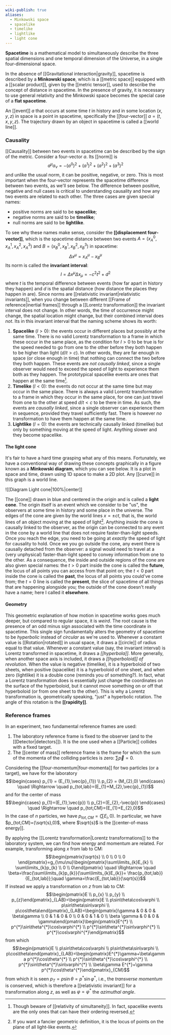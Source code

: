 ```yaml
---
wiki-publish: true
aliases:
  - Minkowski space
  - spacelike
  - timelike
  - lightlike
  - light cone
---
```

**Spacetime** is a mathematical model to simultaneously describe the three spatial dimensions and one temporal dimension of the Universe, in a single four-dimensional space.

In the absence of [[Gravitational interaction|gravity]], spacetime is described by a **Minkowski space**, which is a [[metric space]] equipped with a [[scalar product]], given by the [[metric tensor]], used to describe the concept of distance in spacetime. In the presence of gravity, it is necessary to use general relativity and the Minkowski space becomes the special case of a **flat spacetime**.

An [[event]] $a$ that occurs at some time $t$ in history and in some location $(x,y,z)$ in space is a point in spacetime, specifically the [[four-vector]] $a=(t,x,y,z)$. The trajectory drawn by an object in spacetime is called a [[world line]].
### Causality
[[Causality]] between two events in spacetime can be described by the sign of the metric. Consider a four-vector $a$. Its [[norm]] is
$$a^{\mu}a_{\nu}=-(a^{0})^{2}+(a^{1})^{2}+(a^{2})^{2}+(a^{3})^{2}$$
and unlike the usual norm, it can be positive, negative, or zero. This is most important when the four-vector represents the spacetime difference between two events, as we'll see below. The difference between positive, negative and null cases is critical to understanding causality and how any two events are related to each other. The three cases are given special names:
- positive norms are said to be **spacelike**;
- negative norms are said to be **timelike**;
- null norms are said to be **lightlike**.

To see why these names make sense, consider the **[[displacement four-vector]]**, which is the spacetime distance between two events $A=(x^{0}_{A},x_{A}^{1},x_{A}^{2},x_{A}^{3})$ and $B=(x_{B}^{0},x_{B}^{1},x_{B}^{2},x_{B}^{3})$ in spacetime:
$$\Delta x^{\mu}=x_{A}^{\mu}-x_{B}^{\mu}$$
Its norm is called the **invariant interval**:
$$I=\Delta x^{\mu}\Delta x_{\mu}=-c^{2}t^{2}+d^{2}$$
where $t$ is the temporal difference between events (how far apart in history they happen) and $d$ is the spatial distance (how distance the places they happen in are). Since norms are [[relativistic invariant|relativistic invariants]], when you change between different [[Frame of reference|inertial frames]] through a [[Lorentz transformation]] the invariant interval does not change. In other words, the time of occurrence might change, the spatial location might change, but their combined interval does *not*. Its in this invariant interval that the naming scheme shows its worth:
1. **Spacelike** ($I>0$): the events occur in different places but possibly at the same time. There is no valid Lorentz transformation to a frame in which these occur in the same place, as the condition for $I>0$ to be true is for the speed needed to go from one to the other before they both happen to be higher than light ($d/t>c$). In other words, they are far enough in space (or close enough in time) that nothing can connect the two before they both happen. These events are *not causally linked*, since a single observer would need to exceed the speed of light to experience them both as they happen. The prototypical spacelike events are ones that happen at the same time[^1].
2. **Timelike** ($I<0$): the events do not occur at the same time but may occur in the same place. There is always a valid Lorentz transformation to a frame in which they occur in the same place, for one can just travel from one to the other at speed $d/t<c$ to be there in time. As such, the events are *causally linked*, since a single observer can experience them in sequence, provided they travel sufficiently fast. There is however *no* transformation to have them happen at the same time.
3. **Lightlike** ($I=0$): the events are technically causally linked (timelike) but only by something moving at the speed of light. Anything slower and they become spacelike.
#### The light cone
It's fair to have a hard time grasping what any of this means. Fortunately, we have a conventional way of drawing these concepts graphically in a figure known as a **Minkowski diagram**, which you can see below. It is a plot in space and time, drawn using 1D space to make a 2D plot. Any [[curve]] in this graph is a world line.

![[Diagram Light cone|100%|center]]

The [[cone]] drawn in blue and centered in the origin and is called a **light cone**. The origin itself is an event which we consider to be "us", the observers at some time in history and some place in the universe. The edges of the cone are given by the world lines $x=\pm ct$, that is, the world lines of an object moving at the speed of light[^2]. Anything *inside* the cone is causally linked to the observer, as the origin can be connected to any event in the cone by a world line that does not require faster-than-light speeds. Once you reach the edge, you need to be going at *exactly* the speed of light for causality to hold. Once we you go outside the cone, any event there is causally detached from the observer: a signal would need to travel at a (very unphysical) faster-than-light speed to convey information from one to the other. As a consequence, the inside and outside regions of the cone are also given special names: the $t>0$ part inside the cone is called the **future**, the locus of all points you can access from that point on; the $t<0$ part inside the cone is called the **past**, the locus of all points you could've come from; the $t=0$ line is called the **present**, the slice of spacetime of all things that are happening alongside you; the outside of the cone doesn't really have a name; here I called it **elsewhere**.
#### Geometry
This geometric explanation of how motion in spacetime works goes much deeper, but compared to regular space, it is *weird*. The root cause is the presence of an odd minus sign associated with the time coordinate in spacetime. This single sign fundamentally alters the geometry of spacetime to be *hyperbolic* instead of *circular* as we're used to. Whenever a constant value is [[Rotation|rotated]] in usual space, it draws a [[circle]] of radius equal to that value. Whenever a constant value (say, the invariant interval) is Lorentz transformed in spacetime, it draws a *[[hyperbola]]*. More generally, when another space axis is included, it draws a *[[hyperboloid]] of revolution*. When the value is negative (timelike), it is a hyperboloid of two sheets, when positive (spacelike) it is a hyperboloid of one sheet, and when zero (lightlike) it is a double cone (reminds you of something?). In fact, what a Lorentz transformation does is essentially just change the coordinates on the surface of the hyperboloid, but it cannot move something on or off that hyperboloid (or from one sheet to the other). This is why a Lorentz transformation is, geometrically speaking, "just" a hyperbolic rotation. The angle of this rotation is the **[[rapidity]]**.
### Reference frames
In an experiment, two fundamental reference frames are used:
1. The laboratory reference frame is fixed to the observer (and to the [[Detector|detectors]]). It is the one used when a [[Particle]] collides with a fixed target.
2. The [[center of mass]] reference frame is the frame for which the sum of the momenta of the colliding particles is zero: $\sum\vec{p}=0$.

Considering the [[four-momentum|four-momenta]] for two particles (or a target), we have for the laboratory
$$\begin{cases}
p_{1} = (E_{1},\vec{p}_{1})  \\
p_{2} = (M_{2},0)
\end{cases} \quad \Rightarrow \quad p_{tot,lab}=(E_{1}+M_{2},\vec{p}_{1})$$
and for the center of mass
$$\begin{cases}
p_{1}=(E_{1},\vec{p})  \\
p_{2}=(E_{2},-\vec{p})
\end{cases} \quad \Rightarrow \quad p_{tot,CM}=(E_{1}+E_{2},0)$$
In the case of $n$ particles, we have $p_{tot,CM}=(\sum E_{i},0)$. In particular, we have $p_{tot,CM}=(\sqrt{s},0)$, where $\sqrt{s}$ is the [[center-of-mass energy]].

By applying the [[Lorentz transformation|Lorentz transformations]] to the laboratory system, we can find how energy and momentum are related. For example, transforming along $x$ from lab to CM:
$$\begin{pmatrix}\sqrt{s} \\ 0 \\ 0 \\ 0 \end{pmatrix}=g_{\mu\nu}\begin{pmatrix}\sum\limits_{k}E_{k} \\ \sum\limits_{k}p_{k} \\ 0 \\ 0\end{pmatrix} \quad \Rightarrow \quad \beta=\frac{\sum\limits_{k}p_{k}}{\sum\limits_{k}E_{k}}= \frac{p_{tot,lab}}{E_{tot,lab}};\quad \gamma=\frac{E_{tot,lab}}{\sqrt{s}}$$
If instead we apply a transformation on $z$ from lab to CM:
$$\begin{pmatrix}E \\ p_{x} \\ p_{y} \\ p_{z}\end{pmatrix}_{LAB}=\begin{pmatrix}E \\ p\sin\theta\cos\varphi \\ p\sin\theta\sin\varphi \\ p\cos\theta\end{pmatrix}_{LAB}=\begin{pmatrix}\gamma & 0 & 0 & \beta\gamma \\ 0 & 1 & 0 & 0 \\ 0 & 0 & 1 & 0 \\ \beta \gamma & 0 & 0 & \gamma\end{pmatrix}\begin{pmatrix}E^{*} \\ p^{*}\sin\theta^{*}\cos\varphi^{*} \\ p^{*}\sin\theta^{*}\sin\varphi^{*} \\ p^{*}\cos\varphi^{*}\end{pmatrix}$$
from which
$$\begin{pmatrix}E \\ p\sin\theta\cos\varphi \\ p\sin\theta\sin\varphi \\ p\cos\theta\end{pmatrix}_{LAB}=\begin{pmatrix}E^{*}\gamma+\beta\gamma p^{*}\cos\theta^{*} \\ p^{*}\sin\theta^{*}\cos\varphi^{*} \\ p^{*}\sin\theta^{*}\sin\varphi^{*} \\ \beta\gamma E^{*}+\gamma p^{*}\cos\theta^{*}\end{pmatrix}_{CM}$$
from which it is seen $p_{T}=p\sin\theta=p^{*}\sin\varphi^{*}$, i.e., the *transverse momentum* is conserved, which is therefore a [[relativistic invariant]] for a transformation along $z$, as well as $\varphi=\varphi^{*}$ the *azimuthal angle*.

[^1]: Though beware of [[relativity of simultaneity]]. In fact, spacelike events are the only ones that can have their ordering reversed.

[^2]: If you want a fancier geometric definition, it is the locus of points on the plane of all light-like events.
